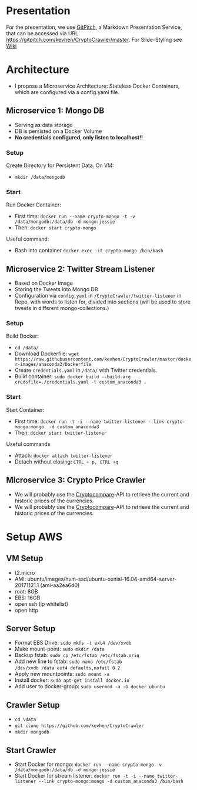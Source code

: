 # Presentation
For the presentation, we use [GitPitch](https://gitpitch.com/),
a Markdown Presentation Service, that can be accessed via URL
https://gitpitch.com/kevhen/CryptoCrawler/master.
For Slide-Styling see [Wiki](https://github.com/gitpitch/gitpitch/wiki/Slideshow-Settings)

# Architecture
* I propose a Microservice Architecture: Stateless Docker Containers,
which are configured via a config.yaml file.

## Microservice 1: Mongo DB
* Serving as data storage
* DB is persisted on a Docker Volume
* **No credentials configured, only listen to localhost!!**

### Setup
Create Directory for Persistent Data. On VM:
* `mkdir /data/mongodb`

### Start
Run Docker Container:
* First time:  `docker run --name crypto-mongo -t -v /data/mongodb:/data/db -d mongo:jessie`
* Then: `docker start crypto-mongo`

Useful command:
* Bash into container `docker exec -it crypto-mongo /bin/bash`

## Microservice 2: Twitter Stream Listener
* Based on  Docker Image
* Storing the Tweets into Mongo DB
* Configuration via `config.yaml` in `/CryptoCrawler/twitter-listener` in Repo, with words to listen for, divided into sections (will be used to store tweets in different mongo-collections.)

### Setup
Build Docker:
* `cd /data/`
* Download Dockerfile: `wget https://raw.githubusercontent.com/kevhen/CryptoCrawler/master/docker-images/anaconda3/Dockerfile`
* Create `credentials.yaml` in `/data/` with Twitter credentials.
* Build container: `sudo docker build --build-arg credsfile=./credentials.yaml -t custom_anaconda3 .`

### Start
Start Container:
* First time: `docker run -t -i --name twitter-listener --link crypto-mongo:mongo  -d custom_anaconda3`
* Then: `docker start twitter-listener`

Useful commands
* Attach: `docker attach twitter-listener`
* Detach without closing: `CTRL + p, CTRL +q`

## Microservice 3: Crypto Price Crawler
* We will probably use the [Cryptocompare](https://www.cryptocompare.com/api)-API to retrieve the current and historic prices of the currencies.
* We will probably use the [Cryptocompare](https://www.cryptocompare.com/api)-API to retrieve the current and historic prices of the currencies.

# Setup AWS
## VM Setup
- t2.micro
- AMI: ubuntu/images/hvm-ssd/ubuntu-xenial-16.04-amd64-server-20171121.1 (ami-aa2ea6d0)
- root: 8GB
- EBS: 16GB
- open ssh (ip whitelist)
- open http

## Server Setup
- Format EBS Drive: `sudo mkfs -t ext4 /dev/xvdb`
- Make mount-point: `sudo mkdir /data`
- Backup fstab: `sudo cp /etc/fstab /etc/fstab.orig`
- Add new line to fstab: `sudo nano /etc/fstab` <br>
  `/dev/xvdb /data ext4 defaults,nofail 0 2`
- Apply new mountpoints: `sudo mount -a`
- Install docker: `sudo apt-get install docker.io`
- Add user to docker-group: `sudo usermod -a -G docker ubuntu`

## Crawler Setup
- `cd \data`
- `git clone https://github.com/kevhen/CryptoCrawler`
- `mkdir mongodb`

## Start Crawler
- Start Docker for mongo: `docker run --name crypto-mongo -v /data/mongodb:/data/db -d mongo:jessie`
- Start Docker for stream listener: `docker run -t -i --name twitter-listener --link crypto-mongo:mongo -d custom_anaconda3 /bin/bash`
